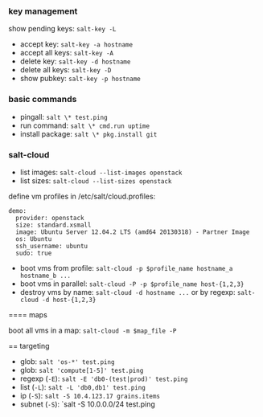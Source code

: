 ### key management

show pending keys: `salt-key -L`
* accept key: `salt-key -a hostname`
* accept all keys: `salt-key -A`
* delete key: `salt-key -d hostname`
* delete all keys: `salt-key -D`
* show pubkey: `salt-key -p hostname`


### basic commands
* pingall: `salt \* test.ping`
* run command: `salt \* cmd.run uptime`
* install package: `salt \* pkg.install git`

### salt-cloud

* list images: `salt-cloud --list-images openstack`
* list sizes: `salt-cloud --list-sizes openstack`

define vm profiles in /etc/salt/cloud.profiles:

```
demo:
  provider: openstack
  size: standard.xsmall
  image: Ubuntu Server 12.04.2 LTS (amd64 20130318) - Partner Image
  os: Ubuntu
  ssh_username: ubuntu
  sudo: true
```

* boot vms from profile: `salt-cloud -p $profile_name hostname_a hostname_b ...`
* boot vms in parallel: `salt-cloud -P -p $profile_name host-{1,2,3}`
* destroy vms by name: `salt-cloud -d hostname ...` or by regexp: `salt-cloud -d host-{1,2,3}`

==== maps

boot all vms in a map: `salt-cloud -m $map_file -P`

== targeting
* glob: `salt 'os-*' test.ping`
* glob: `salt 'compute[1-5]' test.ping`
* regexp (`-E`): `salt -E 'db0-(test|prod)' test.ping`
* list (`-L`): `salt -L 'db0,db1' test.ping`
* ip (`-S`): `salt -S 10.4.123.17 grains.items`
* subnet (`-S`): `salt -S 10.0.0.0/24 test.ping
